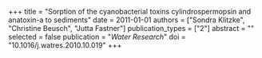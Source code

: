 +++
title = "Sorption of the cyanobacterial toxins cylindrospermopsin and anatoxin-a to sediments"
date = 2011-01-01
authors = ["Sondra Klitzke", "Christine Beusch", "Jutta Fastner"]
publication_types = ["2"]
abstract = ""
selected = false
publication = "*Water Research*"
doi = "10.1016/j.watres.2010.10.019"
+++


